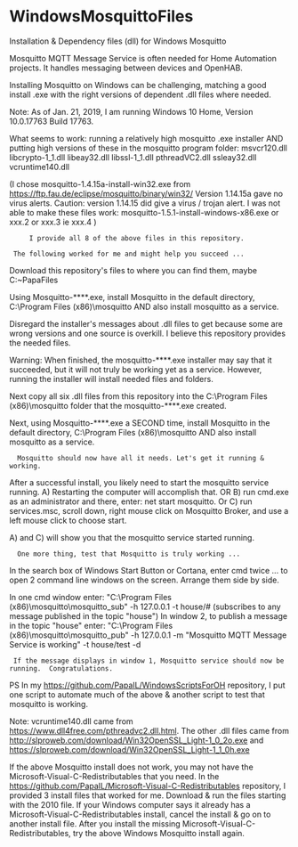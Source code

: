 # WindowsMosquittoFiles
Installation & Dependency files (dll) for Windows Mosquitto

Mosquitto MQTT Message Service is often needed for Home Automation projects.
 It handles messaging between devices and OpenHAB.

 Installing Mosquitto on Windows can be challenging, matching a good install .exe 
     with the right versions of dependent .dll files where needed.

Note: As of Jan. 21, 2019, I am running Windows 10 Home, Version 10.0.17763 Build 17763.

   What seems to work:  running a relatively high mosquitto .exe installer
     AND putting high versions of these in the mosquitto program folder:  	msvcr120.dll
       libcrypto-1_1.dll  libeay32.dll  libssl-1_1.dll  pthreadVC2.dll  ssleay32.dll  vcruntime140.dll

(I chose mosquitto-1.4.15a-install-win32.exe from https://ftp.fau.de/eclipse/mosquitto/binary/win32/ 
     Version 1.14.15a gave no virus alerts.  Caution: version 1.14.15 did give a virus / trojan alert. I was not able to make these files work: mosquitto-1.5.1-install-windows-x86.exe or xxx.2 or xxx.3 ie xxx.4 )

         I provide all 8 of the above files in this repository.

     The following worked for me and might help you succeed ...
 
   Download this repository's files to where you can find them, maybe C:\~PapaFiles
 
Using Mosquitto-****.exe, install Mosquitto in the default directory, C:\Program Files (x86)\mosquitto
    AND also install mosquitto as a service.

Disregard the installer's messages about .dll files to get because
      some are wrong versions and one source is overkill.
         I believe this repository provides the needed files.

 Warning: When finished, the mosquitto-****.exe installer may say that it succeeded, 
     but it will not truly be working yet as a service.
 However, running the installer will install needed files and folders.

Next copy all six .dll files from this repository into the C:\Program Files (x86)\mosquitto folder that the mosquitto-****.exe created.

   Next, using Mosquitto-****.exe a SECOND time, 
install Mosquitto in the default directory, C:\Program Files (x86)\mosquitto
    AND also install mosquitto as a service.

      Mosquitto should now have all it needs. Let's get it running & working.
    
After a successful install, you likely need to start the mosquitto service running.
   A) Restarting the computer will accomplish that.
OR B) run cmd.exe as an administrator and there, enter:  net start mosquitto.
    Or C) run services.msc, scroll down,
        right mouse click on Mosquitto Broker, and use a left mouse click to choose start.
        
A) and C) will show you that the mosquitto service started running.

      One more thing, test that Mosquitto is truly working ...

In the search box of Windows Start Button or Cortana, enter cmd twice ...
   to open 2 command line windows on the screen. Arrange them side by side.
   
In one cmd window enter: "C:\Program Files (x86)\mosquitto\mosquitto_sub" -h 127.0.0.1 -t house/#
    (subscribes to any message published in the topic "house")
       In window 2, to publish a message in the topic "house" enter:
"C:\Program Files (x86)\mosquitto\mosquitto_pub" -h 127.0.0.1 -m "Mosquitto MQTT Message Service is working" -t house/test -d

     If the message displays in window 1, Mosquitto service should now be running.  Congratulations.

PS In my https://github.com/PapaIL/WindowsScriptsForOH repository, I put one script to automate much of the above & another script to test that mosquitto is working.
         
   Note: vcruntime140.dll came from https://www.dll4free.com/pthreadvc2.dll.html.
The other .dll files came from http://slproweb.com/download/Win32OpenSSL_Light-1_0_2o.exe
   and https://slproweb.com/download/Win32OpenSSL_Light-1_1_0h.exe
   
If the above Mosquitto install does not work, you may not have the Microsoft-Visual-C-Redistributables that you need. In the https://github.com/PapaIL/Microsoft-Visual-C-Redistributables repository, I provided 3 install files that worked for me. Download & run the files starting with the 2010 file.  If your Windows computer says it already has a Microsoft-Visual-C-Redistributables install, cancel the install & go on to another install file. After you install the missing Microsoft-Visual-C-Redistributables, try the above Windows Mosquitto install again.
